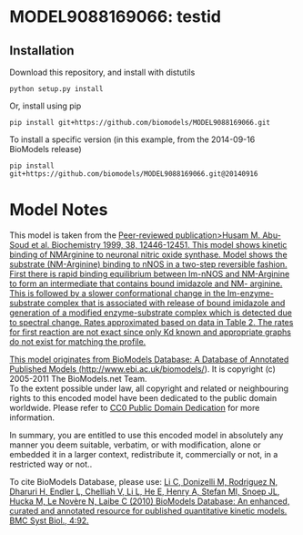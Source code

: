 # MODEL9088169066: testid

## Installation

Download this repository, and install with distutils

`python setup.py install`

Or, install using pip

`pip install git+https://github.com/biomodels/MODEL9088169066.git`

To install a specific version (in this example, from the 2014-09-16 BioModels release)

`pip install git+https://github.com/biomodels/MODEL9088169066.git@20140916`


# Model Notes
This model is taken from the <a href = "http://www.ncbi.nlm.nih.gov/entrez/que
ry.fcgi?cmd=retrieve&db=pubmed&list_uids=7559438&dopt=Abstract">Peer-reviewed
publication>Husam M. Abu-Soud et al. Biochemistry 1999, 38, 12446-12451. This
model shows kinetic binding of NMArginine to neuronal nitric oxide synthase.
Model shows the substrate (NM-Arginine) binding to nNOS in a two-step
reversible fashion. First there is rapid binding equilibrium between Im-nNOS
and NM-Arginine to form an intermediate that contains bound imidazole and NM-
arginine. This is followed by a slower conformational change in the Im-enzyme-
substrate complex that is associated with release of bound imidazole and
generation of a modified enzyme-substrate complex which is detected due to
spectral change. Rates approximated based on data in Table 2. The rates for
first reaction are not exact since only Kd known and appropriate graphs do not
exist for matching the profile.

This model originates from BioModels Database: A Database of Annotated
Published Models (http://www.ebi.ac.uk/biomodels/). It is copyright (c)
2005-2011 The BioModels.net Team.  
To the extent possible under law, all copyright and related or neighbouring
rights to this encoded model have been dedicated to the public domain
worldwide. Please refer to [CC0 Public Domain
Dedication](http://creativecommons.org/publicdomain/zero/1.0/) for more
information.

In summary, you are entitled to use this encoded model in absolutely any
manner you deem suitable, verbatim, or with modification, alone or embedded it
in a larger context, redistribute it, commercially or not, in a restricted way
or not..  
  
To cite BioModels Database, please use: [Li C, Donizelli M, Rodriguez N,
Dharuri H, Endler L, Chelliah V, Li L, He E, Henry A, Stefan MI, Snoep JL,
Hucka M, Le Novère N, Laibe C (2010) BioModels Database: An enhanced, curated
and annotated resource for published quantitative kinetic models. BMC Syst
Biol., 4:92.](http://www.ncbi.nlm.nih.gov/pubmed/20587024)


